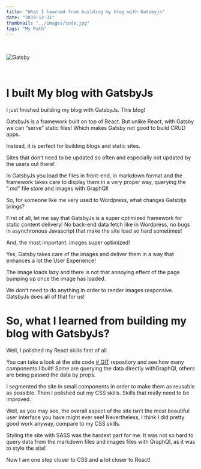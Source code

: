 ```yaml
---
title: "What I learned from building my blog with Gatsbyjs"
date: "2019-12-31"
thumbnail: "../images/code.jpg"
tags: "My Path"
---
```


</br>

![Gatsby](../images/gatsby.png)

</br>

# I built My blog with GatsbyJs

I just finished building my blog with GatsbyJs. This blog!

GatsbyJs is a framework built on top of React. But unlike React, with Gatsby we can “serve” static files! Which makes Gatsby not good to build CRUD apps.

Instead, it is perfect for building blogs and static sites.

Sites that don’t need to be updated so often and especially not updated by the users out there!

In GatsbyJs you load the files in front-end, in markdown format and the framework takes care to display them in a very proper way, querying the ".md" file store and images with GraphQl!

So, for someone like me very used to Wordpress, what changes Gatsbtjs brings?

First of all, let me say that GatsbyJs is a super optimized framework for static content delivery!
No back-end data fetch like in Wordpress, no bugs in asynchronous Javascript that make the site load so hard sometimes!

And, the most important: images super optimized!

Yes, Gatsby takes care of the images and deliver them in a way that enhances a lot the User Experience!

The image loads lazy and there is not that annoying effect of the page bumping up once the image has loaded.

We don’t need to do anything in order to render images responsive. GatsbyJs does all of that for us!

# So, what I learned from building my blog with GatsbyJs?

Well, I polished my React skills first of all.

You can take a look at the site code <a href="https://github.com/bogadrian/gatsby-final" target="_blank"># GIT</a> repository and see how many components I built! Some are querying the data directly withGraphQl, others are being passed the data by props.

I segmented the site in small components in order to make them as reusable as possible.
Then I polished out my CSS skills. Skills that really need to be improved.

Well, as you may see, the overall aspect of the site isn’t the most beautiful user interface you have might ever see!
Nevertheless, I think I did pretty good work anyway, compare to my CSS skills.

Styling the site with SASS was the hardest part for me. It was not so hard to query data from the markdown files and images files with GraphQl, as it was to style the site!

Now I am one step closer to CSS and a lot closer to React!
